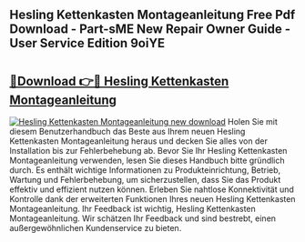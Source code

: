 ## Hesling Kettenkasten Montageanleitung Free Pdf Download - Part-sME New Repair Owner Guide - User Service Edition 9oiYE

# <h2><a href="http://df7ws0.blite.top/?on=Hesling+Kettenkasten+Montageanleitung">🔗Download 👉🔴 Hesling Kettenkasten Montageanleitung</a></h2>

[![Hesling Kettenkasten Montageanleitung new download](https://i.imgur.com/lujVjoI.png)](http://df7ws0.blite.top/?on=Hesling+Kettenkasten+Montageanleitung)
Holen Sie mit diesem Benutzerhandbuch das Beste aus Ihrem neuen Hesling Kettenkasten Montageanleitung heraus und decken Sie alles von der Installation bis zur Fehlerbehebung ab. Bevor Sie Ihr Hesling Kettenkasten Montageanleitung verwenden, lesen Sie dieses Handbuch bitte gründlich durch. Es enthält wichtige Informationen zu Produkteinrichtung, Betrieb, Wartung und Fehlerbehebung, um sicherzustellen, dass Sie das Produkt effektiv und effizient nutzen können. Erleben Sie nahtlose Konnektivität und Kontrolle dank der erweiterten Funktionen Ihres neuen Hesling Kettenkasten Montageanleitung. Ihr Feedback ist wichtig, Hesling Kettenkasten Montageanleitung. Wir schätzen Ihr Feedback und sind bestrebt, einen außergewöhnlichen Kundenservice zu bieten.
